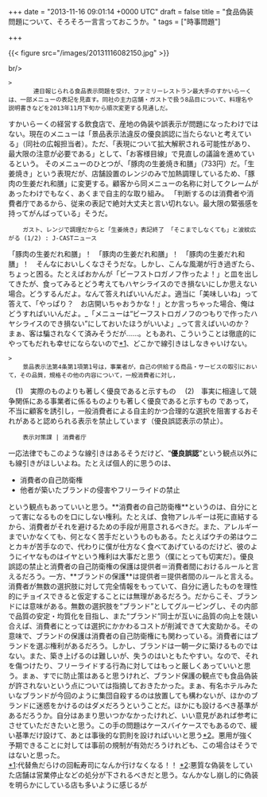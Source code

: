 
+++
date = "2013-11-16 09:01:14 +0000 UTC"
draft = false
title = "食品偽装問題について、そろそろ一言言っておこうか。"
tags = ["時事問題"]

+++


{{< figure src="/images/20131116082150.jpg"  >}}

br/>


    >
           連日報じられる食品表示問題を受け、ファミリーレストラン最大手のすかいらーくは、一部メニューの表記を見直す。同社の主力店舗・ガストで扱う8品目について、料理名や説明書きなどを2013年11月下旬から順次変更する見通しだ。
   すかいらーくの経営する飲食店で、産地の偽装や誤表示が問題になったわけではない。現在のメニューは「景品表示法違反の優良誤認に当たらないと考えている」（同社の広報担当者）。ただ、「表現について拡大解釈される可能性があり、最大限の注意が必要である」として、「お客様目線」で見直しの議論を進めているという。
   そのメニューのひとつが、「豚肉の生姜焼き和膳」（733円）だ。「生姜焼き」という表現だが、店舗設置のレンジのみで加熱調理しているため、「豚肉の生姜だれ和膳」に変更する。顧客から同メニューの名称に対してクレームがあったわけでもなく、あくまで自主的な取り組み。
   「判断するのは消費者や消費者庁であるから、従来の表記で絶対大丈夫と言い切れない。最大限の緊張感を持ってがんばっている」そうだ。

        ガスト、レンジで調理だからと「生姜焼き」表記終了 「そこまでしなくても」と波紋広がる (1/2) : J-CASTニュース
    
「豚肉の生姜だれ和膳」！　「豚肉の生姜だれ和膳」！　「豚肉の生姜だれ和膳」！　そんなにおいしくなさそうだな。しかし、こんな風潮が行き過ぎたら、ちょっと困る。たとえばおかんが「ビーフストロガノフ作ったよ！」と皿を出してきたが、食ってみるとどう考えてもハヤシライスのでき損ないにしか思えない場合。どうするんだよ。なんて答えればいいんだよ。適当に「美味しいね」って答えて、「やっぱり？　お店開いちゃおうかな！」とか言っちゃった場合、俺はどうすればいいんだよ。_「メニューは“ビーフストロガノフのつもりで作ったハヤシライスのでき損ない”にしておいたほうがいいよ」_って言えばいいのか？　まぁ、客は騙されなくて済みそうだが……。ともあれ、こういうことは徹底的にやってもだれも幸せにならないので<a href="#f1" name="fn1" title="代替魚だらけの回転寿司になんか行けなくなる！！">*1</a>、どこかで線引きはしなきゃいけない。

    >
        景品表示法第4条第1項第1号は，事業者が，自己の供給する商品・サービスの取引において，その品質，規格その他の内容について，一般消費者に対し， 
　(1)　実際のものよりも著しく優良であると示すもの 
　(2)　事実に相違して競争関係にある事業者に係るものよりも著しく優良であると示すもの 
であって，不当に顧客を誘引し，一般消費者による自主的かつ合理的な選択を阻害するおそれがあると認められる表示を禁止しています（優良誤認表示の禁止）。 

        表示対策課 | 消費者庁
    
一応法律でもこのような線引きはあるそうだけど、“**優良誤認**”という観点以外にも線引きがほしいよね。たとえば個人的に思うのは、

<ul>
<li>消費者の自己防衛権</li>
<li>他者が築いたブランドの侵害やフリーライドの禁止</li>
</ul>という観点もあっていいと思う。**消費者の自己防衛権**というのは、自分にとって害になるものを口にしない権利。たとえば、食物アレルギーは死に直結するから、消費者がそれを避けるための手段が用意されるべきだ。また、アレルギーまでいかなくても、何となく苦手だというものもある。たとえばウチの弟はウニとカキが苦手なので、代わりに僕が仕方なく食べてあげているのだけど、彼のようにイヤなものはイヤという権利は大事だと思う（僕にとっても切実だ）。優良誤認の禁止と消費者の自己防衛権の保護は提供者＝消費者間におけるルールと言えるだろう。一方、**ブランドの保護**は提供者＝提供者間のルールと言える。消費者が無数の選択肢に対して完全情報をもっていて、自分に適したものを理性的にチョイスできると仮定することには無理があるだろう。だからこそ、ブランドには意味がある。無数の選択肢を“ブランド”としてグルーピングし、その内部で品質の安定・均質化を目指し、また“ブランド”同士が互いに品質の向上を競い合えば、消費者にとっては選択にかかわるコストが削減できて大変助かる。その意味で、ブランドの保護は消費者の自己防衛権にも関わっている。消費者にはブランドを選ぶ権利があるだろう。しかし、ブランドは一朝一夕に築けるものではない。また、築き上げるのは難しいが、失うのはいともたやすい。なので、それを傷つけたり、フリーライドする行為に対してはもっと厳しくあっていいと思う。まぁ、すでに防止策はあると思うけれど、ブランド保護の観点でも食品偽装が許されないという点については指摘しておきたかった。まぁ、有名ホテルみたいなブランドが今回のように集団自殺するのは放置しても構わないが、ほかのブランドに迷惑をかけるのはダメだろうということだ。ほかにも設けるべき基準があるだろうか。自分はあまり思いつかなかったけれど、いい意見があれば参考にさせていただきたいと思う。この手の問題はケースバイケースでもあるので、緩い基準だけ設けて、あとは事後的な罰則を設ければいいと思う<a href="#f2" name="fn2" title="悪質な偽装をしていた店舗は営業停止などの処分が下されるべきだと思う。なんかなし崩し的に偽装を明らかにしている店も多いように感じるが">*2</a>。悪用が強く予期できることに対しては事前の規制が有効だろうけれども、この場合はそうではないと思った。
<div class="footnote">
<a href="#fn1" name="f1" class="footnote-number">*1</a><span class="footnote-delimiter">:</span><span class="footnote-text">代替魚だらけの回転寿司になんか行けなくなる！！</span>
<a href="#fn2" name="f2" class="footnote-number">*2</a><span class="footnote-delimiter">:</span><span class="footnote-text">悪質な偽装をしていた店舗は営業停止などの処分が下されるべきだと思う。なんかなし崩し的に偽装を明らかにしている店も多いように感じるが</span>
</div>

